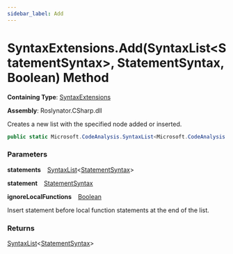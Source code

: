 ```yaml
---
sidebar_label: Add
---
```


# SyntaxExtensions\.Add\(SyntaxList&lt;StatementSyntax&gt;, StatementSyntax, Boolean\) Method

**Containing Type**: [SyntaxExtensions](../index.md)

**Assembly**: Roslynator\.CSharp\.dll

  
Creates a new list with the specified node added or inserted\.

```csharp
public static Microsoft.CodeAnalysis.SyntaxList<Microsoft.CodeAnalysis.CSharp.Syntax.StatementSyntax> Add(this Microsoft.CodeAnalysis.SyntaxList<Microsoft.CodeAnalysis.CSharp.Syntax.StatementSyntax> statements, Microsoft.CodeAnalysis.CSharp.Syntax.StatementSyntax statement, bool ignoreLocalFunctions)
```

### Parameters

**statements** &ensp; [SyntaxList](https://docs.microsoft.com/en-us/dotnet/api/microsoft.codeanalysis.syntaxlist-1)&lt;[StatementSyntax](https://docs.microsoft.com/en-us/dotnet/api/microsoft.codeanalysis.csharp.syntax.statementsyntax)&gt;

**statement** &ensp; [StatementSyntax](https://docs.microsoft.com/en-us/dotnet/api/microsoft.codeanalysis.csharp.syntax.statementsyntax)

**ignoreLocalFunctions** &ensp; [Boolean](https://docs.microsoft.com/en-us/dotnet/api/system.boolean)

Insert statement before local function statements at the end of the list\.

### Returns

[SyntaxList](https://docs.microsoft.com/en-us/dotnet/api/microsoft.codeanalysis.syntaxlist-1)&lt;[StatementSyntax](https://docs.microsoft.com/en-us/dotnet/api/microsoft.codeanalysis.csharp.syntax.statementsyntax)&gt;


